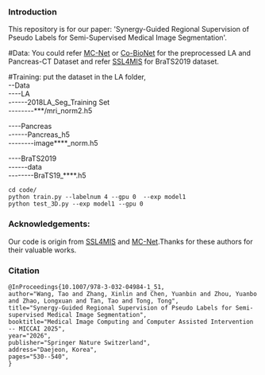 
### Introduction
This repository is for our paper: 'Synergy-Guided Regional Supervision of Pseudo Labels for Semi-Supervised Medical Image Segmentation'.

#Data:
You could refer [MC-Net](https://github.com/ycwu1997/MC-Net) or [Co-BioNet](https://github.com/himashi92/Co-BioNet) for the preprocessed LA and Pancreas-CT Dataset and refer [SSL4MIS](https://github.com/HiLab-git/SSL4MIS) for BraTS2019 dataset.

#Training:
put the dataset in the LA folder,   
--Data   
----LA   
------2018LA_Seg_Training Set  
--------***/mri_norm2.h5  
     
----Pancreas    
------Pancreas_h5    
--------image****_norm.h5    

----BraTS2019    
------data   
--------BraTS19_****.h5   
    
```
cd code/
python train.py --labelnum 4 --gpu 0  --exp model1     
python test_3D.py --exp model1 --gpu 0     
```
      
### Acknowledgements:
Our code is origin from [SSL4MIS](https://github.com/HiLab-git/SSL4MIS) and [MC-Net](https://https://github.com/ycwu1997/MC-Net).Thanks for these authors for their valuable works.

### Citation
```
@InProceedings{10.1007/978-3-032-04984-1_51,
author="Wang, Tao and Zhang, Xinlin and Chen, Yuanbin and Zhou, Yuanbo and Zhao, Longxuan and Tan, Tao and Tong, Tong",
title="Synergy-Guided Regional Supervision of Pseudo Labels for Semi-supervised Medical Image Segmentation",
booktitle="Medical Image Computing and Computer Assisted Intervention -- MICCAI 2025",
year="2026",
publisher="Springer Nature Switzerland",
address="Daejeon, Korea",
pages="530--540",
}
```
